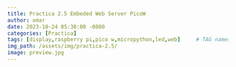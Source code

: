 ```yaml
---
title: Practica 2.5 Embeded Web Server PicoW
author: omar
date: 2023-10-24 05:30:00 -0800
categories: [Practica]
tags: [display,raspberry pi,pico w,micropython,led,web]     # TAG names should always be lowercase
img_path: /assets/img/practica-2.5/
image: preview.jpg
---
```

